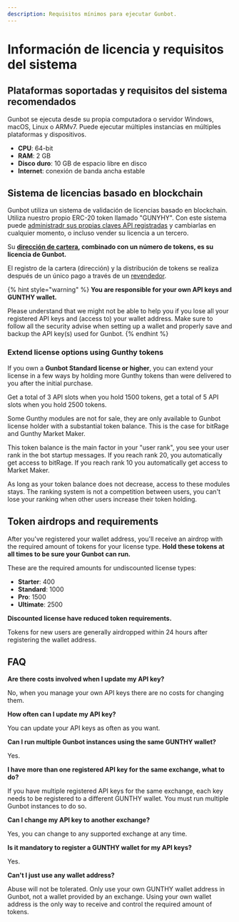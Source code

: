 ```yaml
---
description: Requisitos mínimos para ejecutar Gunbot.
---
```


# Información de licencia y requisitos del sistema

## Plataformas soportadas y requisitos del sistema recomendados

Gunbot se ejecuta desde su propia computadora o servidor Windows, macOS, Linux o ARMv7. Puede ejecutar múltiples instancias en múltiples plataformas y dispositivos.

* **CPU**: 64-bit
* **RAM**: 2 GB
* **Disco duro**: 10 GB de espacio libre en disco
* **Internet**: conexión de banda ancha estable

## Sistema de licencias basado en blockchain

Gunbot utiliza un sistema de validación de licencias basado en blockchain. Utiliza nuestro propio ERC-20 token llamado "GUNYHY". Con este sistema puede [administradr sus propias claves API registradas](../../setup-and-general-settings/profile-settings/edit-license.md) y cambiarlas en cualquier momento, o incluso vender su licencia a un tercero.

Su [**dirección de cartera**](how-to-create-a-wallet.md)**, combinado con un número de tokens, es su licencia de Gunbot.**

El registro de la cartera \(dirección\) y la distribución de tokens se realiza después de un único pago a través de un [revendedor](https://gunthy.org/resellers/).

{% hint style="warning" %}
**You are responsible for your own API keys and GUNTHY wallet.**

Please understand that we might not be able to help you if you lose all your registered API keys and \(access to\) your wallet address. Make sure to follow all the security advise when setting up a wallet and properly save and backup the API key\(s\) used for Gunbot.
{% endhint %}

### Extend license options using Gunthy tokens

If you own a **Gunbot Standard license or higher**, you can extend your license in a few ways by holding more Gunthy tokens than were delivered to you after the initial purchase.

Get a total of 3 API slots when you hold 1500 tokens, get a total of 5 API slots when you hold 2500 tokens.

Some Gunthy modules are not for sale, they are only available to Gunbot license holder with a substantial token balance. This is the case for bitRage and Gunthy Market Maker.

This token balance is the main factor in your "user rank", you see your user rank in the bot startup messages. If you reach rank 20, you automatically get access to bitRage. If you reach rank 10 you automatically get access to Market Maker.

As long as your token balance does not decrease, access to these modules stays. The ranking system is not a competition between users, you can't lose your ranking when other users increase their token holding.

## Token airdrops and requirements

After you've registered your wallet address, you'll receive an airdrop with the required amount of tokens for your license type. **Hold these tokens at all times to be sure your Gunbot can run.**

These are the required amounts for undiscounted license types:

* **Starter**: 400 
* **Standard**: 1000 
* **Pro**: 1500 
* **Ultimate**: 2500 

**Discounted license have reduced token requirements.**

Tokens for new users are generally airdropped within 24 hours after registering the wallet address.

## FAQ

**Are there costs involved when I update my API key?**

No, when you manage your own API keys there are no costs for changing them.

**How often can I update my API key?**

You can update your API keys as often as you want.

**Can I run multiple Gunbot instances using the same GUNTHY wallet?**

Yes.

**I have more than one registered API key for the same exchange, what to do?**

If you have multiple registered API keys for the same exchange, each key needs to be registered to a different GUNTHY wallet. You must run multiple Gunbot instances to do so.

**Can I change my API key to another exchange?**

Yes, you can change to any supported exchange at any time.

**Is it mandatory to register a GUNTHY wallet for my API keys?**

Yes.

**Can't I just use any wallet address?**

Abuse will not be tolerated. Only use your own GUNTHY wallet address in Gunbot, not a wallet provided by an exchange. Using your own wallet address is the only way to receive and control the required amount of tokens.


